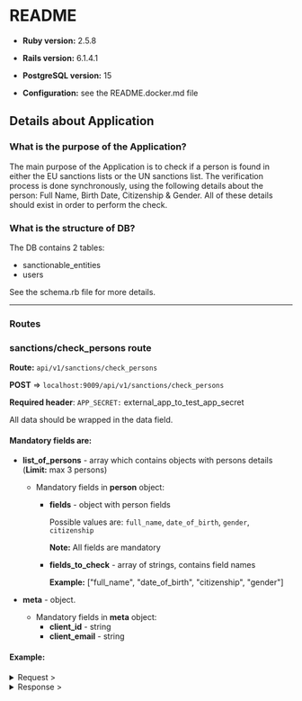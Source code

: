 # README

* **Ruby version:** 2.5.8

* **Rails version:** 6.1.4.1

* **PostgreSQL version:** 15

* **Configuration:** see the README.docker.md file

## Details about Application
### What is the purpose of the Application?

The main purpose of the Application is to check if a person is found in either the EU sanctions lists or the UN sanctions list. The verification process is done synchronously, using the following details about the person: Full Name, Birth Date, Citizenship & Gender. All of these details should exist in order to perform the check.
### What is the structure of DB?

The DB contains 2 tables:

- sanctionable_entities
- users

See the schema.rb file for more details.

<hr>

### Routes

### sanctions/check_persons route

**Route:** `api/v1/sanctions/check_persons`

**POST** => `localhost:9009/api/v1/sanctions/check_persons`

**Required header**: `APP_SECRET:` external_app_to_test_app_secret

All data should be wrapped in the data field.

#### Mandatory fields are:
- **list_of_persons** - array which contains objects with persons details (**Limit:** max 3 persons)

  - Mandatory fields in **person** object:
    - **fields** - object with person fields

      Possible values are: `full_name`, `date_of_birth`, `gender`, `citizenship`

      **Note:** All fields are mandatory

    - **fields_to_check** - array of strings, contains field names

      **Example:** ["full_name", "date_of_birth", "citizenship", "gender"]

- **meta** - object.
  - Mandatory fields in **meta** object:
     - **client_id** - string
     - **client_email** - string


#### Example:

<details>
  <summary>Request ></summary>

  ```json
  {
  "data": {
    "list_of_persons": [
      {
        "fields_to_check": [
          "full_name",
          "date_of_birth",
          "citizenship",
          "gender"
        ],
        "fields": {
          "full_name": "said jhan",
          "account_type": "personal",
          "date_of_birth": "1972-01-01",
          "place_of_birth": "some place of birth",
          "gender": "M",
          "residence_address": "address",
          "citizenship": "AF"
        }
      },
      {
        "fields_to_check": [
          "full_name",
          "date_of_birth",
          "citizenship",
          "gender"
        ],
        "fields": {
          "full_name": "tariq aziz",
          "account_type": "personal",
          "date_of_birth": "1936-07-01",
          "place_of_birth": "some place of birth",
          "gender": "M",
          "residence_address": "address",
          "citizenship": "IQ"
        }
      }
    ],
    "meta": {
      "client_id": "123123",
      "client_email": "client@mail.com"
    }
  }
}
  ```
</details>

<details>
  <summary>Response ></summary>

  ```json
  {
  "results_of_verification": [
    {
      "person_details": {
        "full_name": "said jhan",
        "citizenship": "AF",
        "date_of_birth": "1972-01-01",
        "gender": "M"
      },
      "detected": true,
      "sanctionable_entities": [
        {
          "id": 403
        },
        {
          "id": 4054
        }
      ]
    },
    {
      "person_details": {
        "full_name": "tariq aziz",
        "citizenship": "IQ",
        "date_of_birth": "1936-07-01",
        "gender": "M"
      },
      "detected": true,
      "sanctionable_entities": [
        {
          "id": 21
        },
        {
          "id": 3571
        }
      ]
    }
  ],
  "client_id": "123123"
}
  ```
</details>



